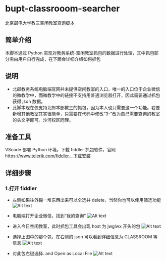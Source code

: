 # bupt-classrooom-searcher

北京邮电大学教三空闲教室查询脚本

## 简单介绍

本脚本通过 Python 实现对教务系统-空闲教室抓包的数据进行处理，其中抓包部分需由用户自行完成，在下面会详细介绍如何抓包

## 说明

- 北邮教务系统电脑端官网并未提供空闲教室的入口，唯一的入口位于企业微信的微教学中，而微教学中的链接不支持用普通浏览器打开，因此需要通过抓包获得 json 数据。
- 此脚本现在仅支持北邮本部教三的抓包，因为本人也只需要这一个功能。若要新增其他教室其实很简单，只需要在代码中修改“3-”改为自己需要查询的教室的头文字即可。沙河校区同理。

## 准备工具

VScode 部署 Python 环境，下载 fiddler 抓包软件，官网https://www.telerik.com/fiddler，下载安装

## 详细步骤

### 1.打开 fiddler

- 左侧如果往外蹦一堆东西出来可以全选并 delete，当然你也可以使用筛选功能
  ![Alt text](image-1.png)

- 电脑端打开企业微信，找到“我的查询”
  ![Alt text](image-2.png)

- 进入今日空闲教室，此时抓包工具会出现 host 为 jwglwx 开头的包
  ![Alt text](image-3.png)

- 选择上图中的那个包，在右侧的 json 可以看到详细信息为 CLASSROOM 等信息
  ![Alt text](image-4.png)

- 对此包右键选择..and Open as Local File
  ![Alt text](src/IMG_20231113_105007.jpgIMG_20231113_105007.jpg)
